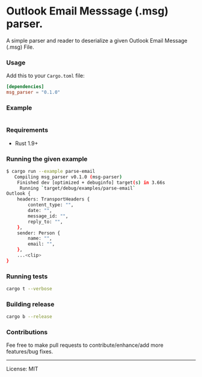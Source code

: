 Outlook Email Messsage (.msg) parser.
=======================================

A simple parser and reader to deserialize a given Outlook Email Message (.msg) File.  

### Usage
Add this to your `Cargo.toml` file:
```toml
[dependencies]
msg_parser = "0.1.0"
```

### Example

```rust

```

### Requirements
- Rust 1.9+

### Running the given example
```bash
$ cargo run --example parse-email
   Compiling msg_parser v0.1.0 (msg-parser)
    Finished dev [optimized + debuginfo] target(s) in 3.66s
     Running `target/debug/examples/parse-email`
Outlook {
    headers: TransportHeaders {
        content_type: "",
        date: "",
        message_id: "",
        reply_to: "",
    },
    sender: Person {
        name: "",
        email: "",
    },
    ...<clip>
}
```

### Running tests
```bash
cargo t --verbose
```

### Building release
```bash
cargo b --release
```

### Contributions

Fee free to make pull requests to contribute/enhance/add more features/bug fixes.

---
License: MIT